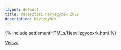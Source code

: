```yaml
---
layout: default
title: Választási névjegyzék 2022
description: Hévízgyörk
---
```


{% include settlementHTMLs/Heeviizgyooxrk.html %}

[Vissza](../)
